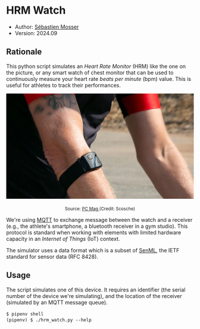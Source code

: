 # HRM Watch

- Author:  [Sébastien Mosser](mossers@mcmaster.ca)
- Version: 2024.09


## Rationale 

This python script simulates an _Heart Rate Monitor_ (HRM) like the one on the picture, or any smart watch of chest monitor that can be used to continuously measure your heart rate _beats per minute_ (bpm) value. This is useful for athletes to  track their performances.

![heart rate monitor watch while cycling](./docs/image.webp)

<div align="center">
    <small>Source: <a href="https://www.pcmag.com/picks/the-best-heart-rate-monitors">PC Mag </a> (Credit: Scosche) </small>
</div>


We're using [MQTT](https://en.wikipedia.org/wiki/MQTT) to exchange message between the watch and a receiver (e.g., the athlete's smartphone, a bluetooth receiver in a gym studio). This protocol is standard when working with elements with limited hardware capacity in an _Internet of Things_ (IoT) context.

The simulator uses a data format which is a subset of [SenML](https://datatracker.ietf.org/doc/rfc8428/), the IETF standard for sensor data (RFC 8428). 

## Usage

The script simulates one of this device. It requires an identifier (the serial number of the device we're simulating), and the location of the receiver (simulated by an MQTT message queue).

```
$ pipenv shell
(pipenv) $ ./hrm_watch.py --help
```

